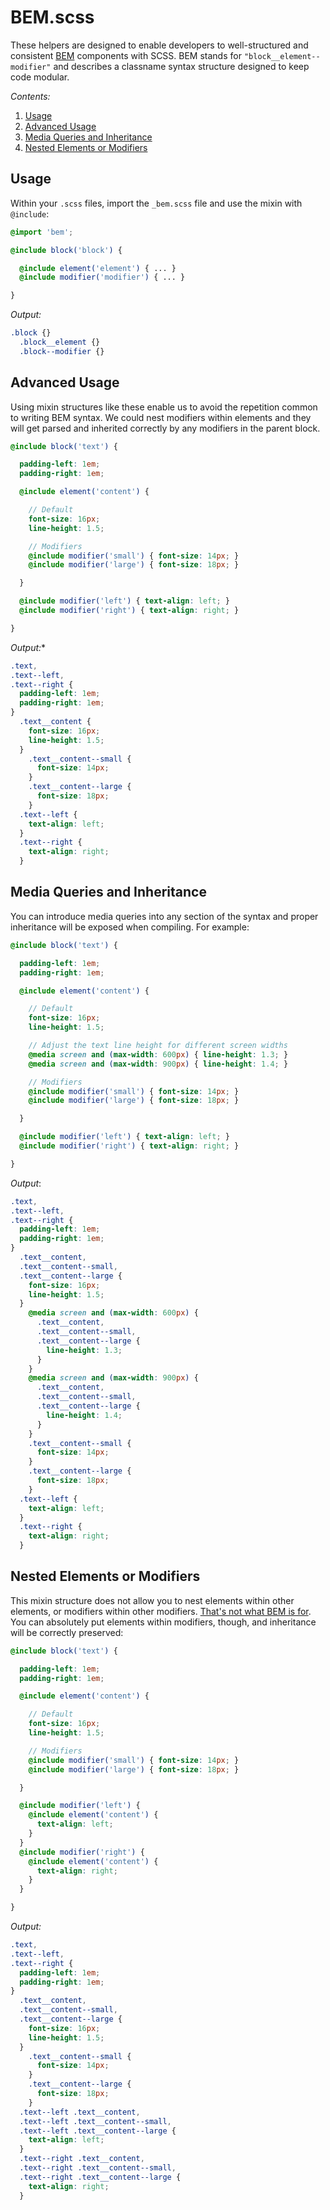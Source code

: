 # BEM.scss

These helpers are designed to enable developers to well-structured and consistent [BEM](https://en.bem.info/) components with SCSS. BEM stands for `"block__element--modifier"` and describes a classname syntax structure designed to keep code modular.

*Contents:*

1. [Usage](#usage)
2. [Advanced Usage](#advanced-usage)
3. [Media Queries and Inheritance](#media-queries-and-inheritance)
4. [Nested Elements or Modifiers](#nested-elements-or-modifiers)

## Usage

Within your `.scss` files, import the `_bem.scss` file and use the mixin with `@include`:

```scss
@import 'bem';

@include block('block') {

  @include element('element') { ... }
  @include modifier('modifier') { ... }

}
```

*Output:*

```css
.block {}
  .block__element {}
  .block--modifier {}
```

## Advanced Usage

Using mixin structures like these enable us to avoid the repetition common to writing BEM syntax. We could nest modifiers within elements and they will get parsed and inherited correctly by any modifiers in the parent block.

```scss
@include block('text') {

  padding-left: 1em;
  padding-right: 1em;

  @include element('content') {

    // Default
    font-size: 16px;
    line-height: 1.5;

    // Modifiers
    @include modifier('small') { font-size: 14px; }
    @include modifier('large') { font-size: 18px; }

  }

  @include modifier('left') { text-align: left; }
  @include modifier('right') { text-align: right; }

}
```

*Output:**

```css
.text,
.text--left,
.text--right {
  padding-left: 1em;
  padding-right: 1em;
}
  .text__content {
    font-size: 16px;
    line-height: 1.5;
  }
    .text__content--small {
      font-size: 14px;
    }
    .text__content--large {
      font-size: 18px;
    }
  .text--left {
    text-align: left;
  }
  .text--right {
    text-align: right;
  }
```

## Media Queries and Inheritance

You can introduce media queries into any section of the syntax and proper inheritance will be exposed when compiling. For example:

```scss
@include block('text') {

  padding-left: 1em;
  padding-right: 1em;

  @include element('content') {

    // Default
    font-size: 16px;
    line-height: 1.5;

    // Adjust the text line height for different screen widths
    @media screen and (max-width: 600px) { line-height: 1.3; }
    @media screen and (max-width: 900px) { line-height: 1.4; }

    // Modifiers
    @include modifier('small') { font-size: 14px; }
    @include modifier('large') { font-size: 18px; }

  }

  @include modifier('left') { text-align: left; }
  @include modifier('right') { text-align: right; }

}
```

*Output*:

```css
.text,
.text--left,
.text--right {
  padding-left: 1em;
  padding-right: 1em;
}
  .text__content,
  .text__content--small,
  .text__content--large {
    font-size: 16px;
    line-height: 1.5;
  }
    @media screen and (max-width: 600px) {
      .text__content,
      .text__content--small,
      .text__content--large {
        line-height: 1.3;
      }
    }
    @media screen and (max-width: 900px) {
      .text__content,
      .text__content--small,
      .text__content--large {
        line-height: 1.4;
      }
    }
    .text__content--small {
      font-size: 14px;
    }
    .text__content--large {
      font-size: 18px;
    }
  .text--left {
    text-align: left;
  }
  .text--right {
    text-align: right;
  }
```

## Nested Elements or Modifiers

This mixin structure does not allow you to nest elements within other elements, or modifiers within other modifiers. [That's not what BEM is for](https://en.bem.info/faq/#why-does-bem-not-recommend-using-elements-within-elements-block__elem1__elem2). You can absolutely put elements within modifiers, though, and inheritance will be correctly preserved:

```scss
@include block('text') {

  padding-left: 1em;
  padding-right: 1em;

  @include element('content') {

    // Default
    font-size: 16px;
    line-height: 1.5;

    // Modifiers
    @include modifier('small') { font-size: 14px; }
    @include modifier('large') { font-size: 18px; }

  }

  @include modifier('left') {
    @include element('content') {
      text-align: left;
    }
  }
  @include modifier('right') {
    @include element('content') {
      text-align: right;
    }
  }

}
```

*Output:*

```css
.text,
.text--left,
.text--right {
  padding-left: 1em;
  padding-right: 1em;
}
  .text__content,
  .text__content--small,
  .text__content--large {
    font-size: 16px;
    line-height: 1.5;
  }
    .text__content--small {
      font-size: 14px;
    }
    .text__content--large {
      font-size: 18px;
    }
  .text--left .text__content,
  .text--left .text__content--small,
  .text--left .text__content--large {
    text-align: left;
  }
  .text--right .text__content,
  .text--right .text__content--small,
  .text--right .text__content--large {
    text-align: right;
  }
```
